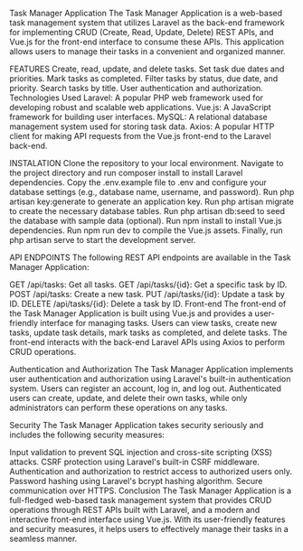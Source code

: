 Task Manager Application
The Task Manager Application is a web-based task management system that utilizes Laravel as the back-end framework for implementing CRUD (Create, Read, Update, Delete) REST APIs, and Vue.js for the front-end interface to consume these APIs. This application allows users to manage their tasks in a convenient and organized manner.

FEATURES
Create, read, update, and delete tasks.
Set task due dates and priorities.
Mark tasks as completed.
Filter tasks by status, due date, and priority.
Search tasks by title.
User authentication and authorization.
Technologies Used
Laravel: A popular PHP web framework used for developing robust and scalable web applications.
Vue.js: A JavaScript framework for building user interfaces.
MySQL: A relational database management system used for storing task data.
Axios: A popular HTTP client for making API requests from the Vue.js front-end to the Laravel back-end.

INSTALATION
Clone the repository to your local environment.
Navigate to the project directory and run composer install to install Laravel dependencies.
Copy the .env.example file to .env and configure your database settings (e.g., database name, username, and password).
Run php artisan key:generate to generate an application key.
Run php artisan migrate to create the necessary database tables.
Run php artisan db:seed to seed the database with sample data (optional).
Run npm install to install Vue.js dependencies.
Run npm run dev to compile the Vue.js assets.
Finally, run php artisan serve to start the development server.

API ENDPOINTS
The following REST API endpoints are available in the Task Manager Application:

GET /api/tasks: Get all tasks.
GET /api/tasks/{id}: Get a specific task by ID.
POST /api/tasks: Create a new task.
PUT /api/tasks/{id}: Update a task by ID.
DELETE /api/tasks/{id}: Delete a task by ID.
Front-end
The front-end of the Task Manager Application is built using Vue.js and provides a user-friendly interface for managing tasks. Users can view tasks, create new tasks, update task details, mark tasks as completed, and delete tasks. The front-end interacts with the back-end Laravel APIs using Axios to perform CRUD operations.

Authentication and Authorization
The Task Manager Application implements user authentication and authorization using Laravel's built-in authentication system. Users can register an account, log in, and log out. Authenticated users can create, update, and delete their own tasks, while only administrators can perform these operations on any tasks.

Security
The Task Manager Application takes security seriously and includes the following security measures:

Input validation to prevent SQL injection and cross-site scripting (XSS) attacks.
CSRF protection using Laravel's built-in CSRF middleware.
Authentication and authorization to restrict access to authorized users only.
Password hashing using Laravel's bcrypt hashing algorithm.
Secure communication over HTTPS.
Conclusion
The Task Manager Application is a full-fledged web-based task management system that provides CRUD operations through REST APIs built with Laravel, and a modern and interactive front-end interface using Vue.js. With its user-friendly features and security measures, it helps users to effectively manage their tasks in a seamless manner.





